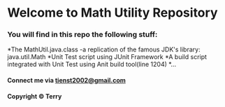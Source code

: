 # Welcome to Math Utility Repository

### You will find in this repo the following stuff:

*The MathUtil.java.class -a replication of the famous JDK's library: java.util.Math
*Unit Test script using JUnit Framework
*A build script integrated with Unit Test using Anit build tool(line 1204)
*...
#### Connect me via tienst2002@gmail.com

#### Copyright &#169; Terry